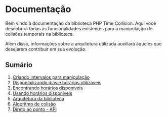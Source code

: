 # Documentação

Bem vindo à documentação da biblioteca PHP Time Collision. Aqui você descobrirá todas as funcionalidades existentes para a manipulação de colisões temporais na biblioteca.

Além disso, informações sobre a arquitetura utilizada auxiliará àqueles que desejarem contribuir em sua evolução.

## Sumário

1.   [Criando intervalos para manipulação](ranges.md)
2.   [Disponibilizando dias e horários utilizáveis](allowance.md)
3.   [Encontrando horários disponíveis](search.md)
4.   [Usando horários disponíveis](fitting.md)
5.   [Arquitetura da biblioteca](architecture.md)
6.   [Algoritmo de colisão](minutes.md)
7.   [Direto ao ponto - API](api.md)